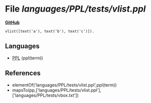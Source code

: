 # File _languages/PPL/tests/vlist.ppl_
**[GitHub](https://github.com/softlang/yas/blob/master/languages/PPL/tests/vlist.ppl)**
```
vlist([text('a'), text('b'), text('c')]).
```

## Languages
* [PPL](../languages/PPL.md) (ppl(term))

## References
* elementOf('languages/PPL/tests/vlist.ppl',ppl(term))
* mapsTo(pp,['languages/PPL/tests/vlist.ppl'],['languages/PPL/tests/vbox.txt'])
